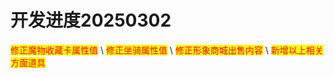 # 开发进度20250302

<mark style="color:red;">修正魔物收藏卡属性值</mark>\ <mark style="color:red;">修正坐骑属性值</mark>\ <mark style="color:red;">修正形象商城出售内容</mark>\ <mark style="color:red;">新增以上相关方面道具</mark>
